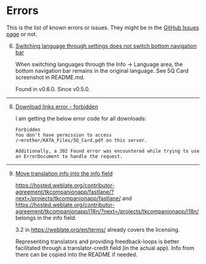<!--
© 2021-2022 Marco Bresciani

Copying and distribution of this file, with or without modification, are
permitted in any medium without royalty provided the copyright notice
and this notice are preserved.
This file is offered as-is, without any warranty.

SPDX-FileCopyrightText: 2021-2022 Marco Bresciani

SPDX-License-Identifier: FSFAP
-->
# Errors
This is the list of known errors or issues.
They might be in the
[GitHub Issues page](https://github.com/marcoXbresciani/TKCompanionApp/issues)
or not.

6. [Switching language through settings does not switch bottom navigation bar](https://github.com/marcoXbresciani/TKCompanionApp/issues/6)

   When switching languages through the Info -> Language area, the
   bottom navigation bar remains in the original language.
   See 5Q Card screenshot in README.md.

   Found in v0.6.0.
   Since v0.5.0.

----

8. [Download links error - forbidden](https://github.com/marcoXbresciani/TKCompanionApp/issues/8)

   I am getting the below error code for all downloads:
   ```text
   Forbidden
   You don't have permission to access /~mrother/KATA_Files/5Q_Card.pdf on this server.

   Additionally, a 302 Found error was encountered while trying to use an ErrorDocument to handle the request.
   ```

----

9. [Move translation info into the info field](https://github.com/marcoXbresciani/TKCompanionApp/issues/9)

   https://hosted.weblate.org/contributor-agreement/tkcompanionapp/fastlane/?next=/projects/tkcompanionapp/fastlane/
   and
   https://hosted.weblate.org/contributor-agreement/tkcompanionapp/i18n/?next=/projects/tkcompanionapp/i18n/
   belongs in the info field.

   3.2 in https://weblate.org/en/terms/ already covers the licensing.

   Representing translators and providing freedback-loops is better
   facilitated through a translator-credit field (in the actual app).
   Info from there can be copied into the README if needed.
